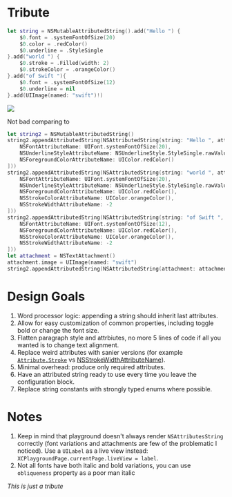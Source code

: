 # Tribute

```swift
let string = NSMutableAttributedString().add("Hello ") {
    $0.font = .systemFontOfSize(20)
    $0.color = .redColor()
    $0.underline = .StyleSingle
}.add("world ") {
    $0.stroke = .Filled(width: 2)
    $0.strokeColor = .orangeColor()
}.add("of Swift "){
    $0.font = .systemFontOfSize(12)
    $0.underline = nil
}.add(UIImage(named: "swift")!)
```

![](https://raw.githubusercontent.com/zats/Tribute/master/docs/attributed-string.png)

Not bad comparing to

```swift
let string2 = NSMutableAttributedString()
string2.appendAttributedString(NSAttributedString(string: "Hello ", attributes: [
    NSFontAttributeName: UIFont.systemFontOfSize(20),
    NSUnderlineStyleAttributeName: NSUnderlineStyle.StyleSingle.rawValue,
    NSForegroundColorAttributeName: UIColor.redColor()
]))
string2.appendAttributedString(NSAttributedString(string: "world ", attributes: [
    NSFontAttributeName: UIFont.systemFontOfSize(20),
    NSUnderlineStyleAttributeName: NSUnderlineStyle.StyleSingle.rawValue,
    NSForegroundColorAttributeName: UIColor.redColor(),
    NSStrokeColorAttributeName: UIColor.orangeColor(),
    NSStrokeWidthAttributeName: -2
]))
string2.appendAttributedString(NSAttributedString(string: "of Swift ", attributes: [
    NSFontAttributeName: UIFont.systemFontOfSize(12),
    NSForegroundColorAttributeName: UIColor.redColor(),
    NSStrokeColorAttributeName: UIColor.orangeColor(),
    NSStrokeWidthAttributeName: -2
]))
let attachment = NSTextAttachment()
attachment.image = UIImage(named: "swift")
string2.appendAttributedString(NSAttributedString(attachment: attachment))
```

# Design Goals

1. Word processor logic: appending a string should inherit last attributes.
1. Allow for easy customization of common properties, including toggle bold or change the font size.
1. Flatten paragraph style and attrbiutes, no more 5 lines of code if all you wanted is to change text alignment.
1. Replace weird attributes with sanier versions (for example [`Attribute.Stroke`](https://github.com/zats/Tribute/blob/master/Tribute/Tribute.swift#L24-L27) vs [NSStrokeWidthAttributeName](https://developer.apple.com/library/mac/qa/qa1531/_index.html)).
1. Minimal overhead: produce only required attributes.
1. Have an attributed string ready to use every time you leave the configuration block.
1. Replace string constants with strongly typed enums where possible.

# Notes

1. Keep in mind that playground doesn't always render `NSAttributesString` correctly (font variations and attachments are few of the problematic I noticed). Use a `UILabel` as a live view instead: `XCPlaygroundPage.currentPage.liveView = label`.
2. Not all fonts have both italic and bold variations, you can use `obliqueness` property as a poor man italic



*This is just a tribute*
